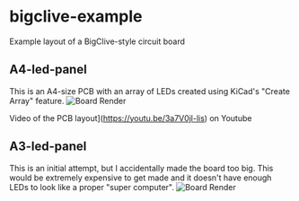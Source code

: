 # bigclive-example
Example layout of a BigClive-style circuit board


## A4-led-panel
This is an A4-size PCB with an array of LEDs created using KiCad's
"Create Array" feature.
![Board Render](A4-led-panel/A4-led-panel-render.png)

Video of the PCB layout](https://youtu.be/3a7V0jl-lis) on Youtube


## A3-led-panel
This is an initial attempt, but I accidentally made the board too big.
This would be extremely expensive to get made and it doesn't have enough LEDs
to look like a proper "super computer".
![Board Render](A3-led-panel/A3-led-panel-render.png)
